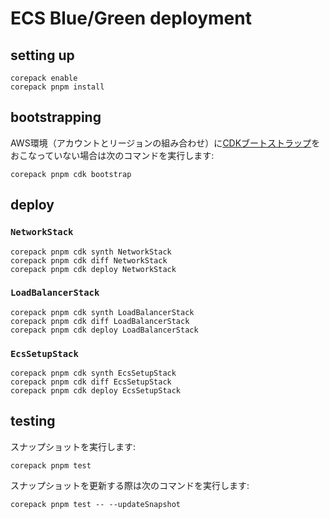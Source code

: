 # ECS Blue/Green deployment

## setting up

```shell
corepack enable
corepack pnpm install
```

## bootstrapping

AWS環境（アカウントとリージョンの組み合わせ）に[CDKブートストラップ](https://docs.aws.amazon.com/ja_jp/cdk/v2/guide/bootstrapping.html)をおこなっていない場合は次のコマンドを実行します:

```shell
corepack pnpm cdk bootstrap
```

## deploy

### `NetworkStack`

```shell
corepack pnpm cdk synth NetworkStack
corepack pnpm cdk diff NetworkStack
corepack pnpm cdk deploy NetworkStack
```

### `LoadBalancerStack`

```shell
corepack pnpm cdk synth LoadBalancerStack
corepack pnpm cdk diff LoadBalancerStack
corepack pnpm cdk deploy LoadBalancerStack
```

### `EcsSetupStack`

```shell
corepack pnpm cdk synth EcsSetupStack
corepack pnpm cdk diff EcsSetupStack
corepack pnpm cdk deploy EcsSetupStack
```

## testing

スナップショットを実行します:

```shell
corepack pnpm test
```

スナップショットを更新する際は次のコマンドを実行します:

```shell
corepack pnpm test -- --updateSnapshot
```
